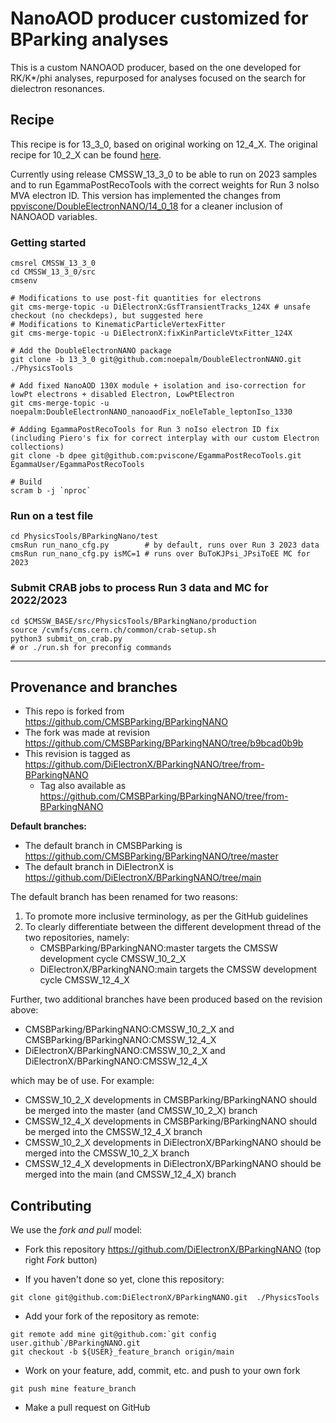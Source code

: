 # NanoAOD producer customized for BParking analyses 

This is a custom NANOAOD producer, based on the one developed for RK/K*/phi analyses, repurposed for analyses focused on the search for dielectron resonances.

## Recipe

This recipe is for 13_3_0, based on original working on 12_4_X. The original recipe for 10_2_X can be found [here](https://github.com/CMSBParking/BParkingNANO/blob/master/README.md).

Currently using release CMSSW_13_3_0 to be able to run on 2023 samples and to run EgammaPostRecoTools with the correct weights for Run 3 noIso MVA electron ID. This version has implemented the changes from [ppviscone/DoubleElectronNANO/14_0_18](https://github.com/pviscone/DoubleElectronNANO/tree/14_0_18) for a cleaner inclusion of NANOAOD variables.

### Getting started

```shell
cmsrel CMSSW_13_3_0
cd CMSSW_13_3_0/src
cmsenv

# Modifications to use post-fit quantities for electrons
git cms-merge-topic -u DiElectronX:GsfTransientTracks_124X # unsafe checkout (no checkdeps), but suggested here
# Modifications to KinematicParticleVertexFitter
git cms-merge-topic -u DiElectronX:fixKinParticleVtxFitter_124X

# Add the DoubleElectronNANO package
git clone -b 13_3_0 git@github.com:noepalm/DoubleElectronNANO.git ./PhysicsTools

# Add fixed NanoAOD 130X module + isolation and iso-correction for lowPt electrons + disabled Electron, LowPtElectron
git cms-merge-topic -u noepalm:DoubleElectronNANO_nanoaodFix_noEleTable_leptonIso_1330

# Adding EgammaPostRecoTools for Run 3 noIso electron ID fix (including Piero's fix for correct interplay with our custom Electron collections) 
git clone -b dpee git@github.com:pviscone/EgammaPostRecoTools.git EgammaUser/EgammaPostRecoTools

# Build
scram b -j `nproc`
```

### Run on a test file

```shell
cd PhysicsTools/BParkingNano/test
cmsRun run_nano_cfg.py        # by default, runs over Run 3 2023 data
cmsRun run_nano_cfg.py isMC=1 # runs over BuToKJPsi_JPsiToEE MC for 2023
```

### Submit CRAB jobs to process Run 3 data and MC for 2022/2023

```shell
cd $CMSSW_BASE/src/PhysicsTools/BParkingNano/production
source /cvmfs/cms.cern.ch/common/crab-setup.sh
python3 submit_on_crab.py
# or ./run.sh for preconfig commands
```

---

## Provenance and branches

- This repo is forked from https://github.com/CMSBParking/BParkingNANO 
- The fork was made at revision https://github.com/CMSBParking/BParkingNANO/tree/b9bcad0b9b
- This revision is tagged as https://github.com/DiElectronX/BParkingNANO/tree/from-BParkingNANO
   - Tag also available as https://github.com/CMSBParking/BParkingNANO/tree/from-BParkingNANO

**Default branches:**
- The default branch in CMSBParking is https://github.com/CMSBParking/BParkingNANO/tree/master
- The default branch in DiElectronX is https://github.com/DiElectronX/BParkingNANO/tree/main

The default branch has been renamed for two reasons:

1) To promote more inclusive terminology, as per the GitHub guidelines
2) To clearly differentiate between the different development thread of the two repositories, namely:
   - CMSBParking/BParkingNANO:master targets the CMSSW development cycle CMSSW_10_2_X
   - DiElectronX/BParkingNANO:main targets the CMSSW development cycle CMSSW_12_4_X

Further, two additional branches have been produced based on the revision above:

- CMSBParking/BParkingNANO:CMSSW_10_2_X and CMSBParking/BParkingNANO:CMSSW_12_4_X
- DiElectronX/BParkingNANO:CMSSW_10_2_X and DiElectronX/BParkingNANO:CMSSW_12_4_X

which may be of use. For example:

- CMSSW_10_2_X developments in CMSBParking/BParkingNANO should be merged into the master (and CMSSW_10_2_X) branch 
- CMSSW_12_4_X developments in CMSBParking/BParkingNANO should be merged into the CMSSW_12_4_X branch
- CMSSW_10_2_X developments in DiElectronX/BParkingNANO should be merged into the CMSSW_10_2_X branch 
- CMSSW_12_4_X developments in DiElectronX/BParkingNANO should be merged into the main (and CMSSW_12_4_X) branch

## Contributing

We use the _fork and pull_ model:

- Fork this repository https://github.com/DiElectronX/BParkingNANO (top right _Fork_ button)

- If you haven't done so yet, clone this repository:

```shell
git clone git@github.com:DiElectronX/BParkingNANO.git  ./PhysicsTools
```

- Add your fork of the repository as remote:

```shell
git remote add mine git@github.com:`git config user.github`/BParkingNANO.git
git checkout -b ${USER}_feature_branch origin/main
```

- Work on your feature, add, commit, etc. and push to your own fork

```shell
git push mine feature_branch
```

- Make a pull request on GitHub
